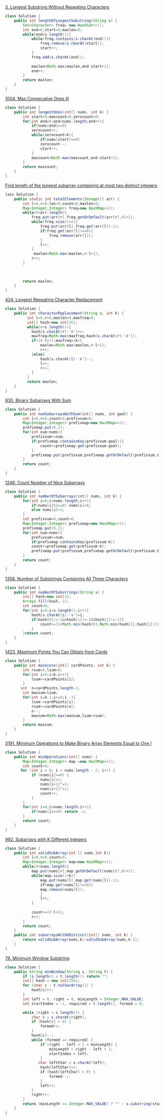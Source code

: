 
[3. Longest Substring Without Repeating Characters](https://leetcode.com/problems/longest-substring-without-repeating-characters/)

```java
class Solution {
    public int lengthOfLongestSubstring(String s) {
        Set<Character> freq= new HashSet<>();
        int end=0,start=0,maxlen=0;
        while(end<s.length()){
            while(freq.contains(s.charAt(end))){
                freq.remove(s.charAt(start));
                start++;
            }
            freq.add(s.charAt(end));
            
            maxlen=Math.max(maxlen,end-start+1);
            end++;
        }
        return maxlen;
    }
}
```



[1004. Max Consecutive Ones III](https://leetcode.com/problems/max-consecutive-ones-iii/)

```java
class Solution {
    public int longestOnes(int[] nums, int k) {
        int start=0,maxcount=0,zerocount=0;
        for(int end=0;end<nums.length;end++){
            if(nums[end]==0)
            zerocount++;
            while(zerocount>k){
                if(nums[start]==0)
                zerocount--;
                start++;
            }
            maxcount=Math.max(maxcount,end-start+1);
        }
        return maxcount;
    }
}
```



[Find length of the longest subarray containing at most two distinct integers](https://www.geeksforgeeks.org/problems/fruit-into-baskets-1663137462/1)

```java
lass Solution {
    public static int totalElements(Integer[] arr) {
        int l=0,r=0,len=0,count=0,maxlen=0;
        Map<Integer,Integer> freq=new HashMap<>();
        while(r<arr.length){
            freq.put(arr[r],freq.getOrDefault(arr[r],0)+1);
            while(freq.size()>2){
                freq.put(arr[l],freq.get(arr[l])-1);
                if(freq.get(arr[l])==0){
                    freq.remove(arr[l]);
                }
                l++;
            }
             maxlen=Math.max(maxlen,r-l+1);
            r++;
        }
            
           
        
        return maxlen;
    }
}
```



[424. Longest Repeating Character Replacement](https://leetcode.com/problems/longest-repeating-character-replacement/)

```java
class Solution {
    public int characterReplacement(String s, int k) {
          int l=0,r=0,maxlen=0,maxfreq=0;
          int[] hash=new int[26];
          while(r<s.length()){
            hash[s.charAt(r)-'A']++;
            maxfreq=Math.max(maxfreq,hash[s.charAt(r)-'A']);
            if((r-l+1)-maxfreq<=k){
                maxlen=Math.max(maxlen,r-l+1);
                r++;
            }else{
                hash[s.charAt(l)-'A']--;
                l++;
                r++;
            }
          }
          return maxlen;
    }
}
```



[930. Binary Subarrays With Sum](https://leetcode.com/problems/binary-subarrays-with-sum/)

```java
class Solution {
    public int numSubarraysWithSum(int[] nums, int goal) {
        int l=0,r=0,count=0,prefixsum=0;
        Map<Integer,Integer> prefixmap=new HashMap<>();
        prefixmap.put(0,1);
        for(int num:nums){
            prefixsum+=num;
            if(prefixmap.containsKey(prefixsum-goal)){
                count+=prefixmap.get(prefixsum-goal);
            }
            prefixmap.put(prefixsum,prefixmap.getOrDefault(prefixsum,0)+1);
        }
        return count;
    }
}
```



[1248. Count Number of Nice Subarrays](https://leetcode.com/problems/count-number-of-nice-subarrays/)

```java
class Solution {
    public int numberOfSubarrays(int[] nums, int k) {
        for(int i=0;i<nums.length;i++){
            if(nums[i]%2==0) nums[i]=0;
            else nums[i]=1;
        }
        int prefixsum=0,count=0;
        Map<Integer,Integer> prefixmap=new HashMap<>();
        prefixmap.put(0,1);
        for(int num:nums){
            prefixsum+=num;
            if(prefixmap.containsKey(prefixsum-k))
            count+=prefixmap.get(prefixsum-k);
            prefixmap.put(prefixsum,prefixmap.getOrDefault(prefixsum,0)+1);
        }
        return count;
    }
}
```



[1358. Number of Substrings Containing All Three Characters](https://leetcode.com/problems/number-of-substrings-containing-all-three-characters/)

```java
class Solution {
    public int numberOfSubstrings(String s) {
        int[] hash=new int[3];
        Arrays.fill(hash,-1);
        int count=0;
        for(int i=0;i<s.length();i++){
            hash[s.charAt(i)-'a']=i;
            if(hash[0]!=-1&&hash[1]!=-1&&hash[2]!=-1){
                count+=(1+Math.min(hash[0],Math.min(hash[1],hash[2])));
            }
        }return count;
    }
}
```



[1423. Maximum Points You Can Obtain from Cards](https://leetcode.com/problems/maximum-points-you-can-obtain-from-cards/)

```java
class Solution {
    public int maxScore(int[] cardPoints, int k) {
        int rsum=0,lsum=0;
        for(int i=0;i<k;i++){
            lsum+=cardPoints[i];
        }
       int  n=cardPoints.length-1;
        int maxsum=lsum;
        for(int i=k-1;i>=0;i--){
            lsum-=cardPoints[i];
            rsum+=cardPoints[n];
            n--;
            maxsum=Math.max(maxsum,lsum+rsum);
        }
        return maxsum;
    }
}
```



[3191. Minimum Operations to Make Binary Array Elements Equal to One I](https://leetcode.com/problems/minimum-operations-to-make-binary-array-elements-equal-to-one-i/)

```java
class Solution {
    public int minOperations(int[] nums) {
        Map<Integer,Integer> map =new HashMap<>();
        int count=0;
       for (int i = 0; i < nums.length - 2; i++) {  
            if (nums[i]==0) {  
                nums[i]=1;
                nums[i+1]^=1;
                nums[i+2]^=1;
                count++;
            }
        }
        for(int i=0;i<nums.length;i++){
            if(nums[i]==0) return -1;
        }
        return count;
    }
}
```



[992. Subarrays with K Different Integers](https://leetcode.com/problems/subarrays-with-k-different-integers/)

```java
class Solution {
    public int validSubArray(int [] nums,int k){
        int l=0,r=0,count=0;
        Map<Integer,Integer> map=new HashMap<>();
        while(r<nums.length){
            map.put(nums[r],map.getOrDefault(nums[r],0)+1);
            while(map.size()>k){
                map.put(nums[l],map.get(nums[l])-1);
                if(map.get(nums[l])==0){
                map.remove(nums[l]);
                }
                l++;
            }
            
            count+=(r-l+1);
            r++;
        }
        return count;
    }
    public int subarraysWithKDistinct(int[] nums, int k) {
        return validSubArray(nums,k)-validSubArray(nums,k-1);
    }
}
```



[76. Minimum Window Substring](https://leetcode.com/problems/minimum-window-substring/)

```java
class Solution {
    public String minWindow(String s, String t) {
        if (s.length() < t.length()) return "";
        int[] hash = new int[256];
        for (char c : t.toCharArray()) {
            hash[c]++;
        }
        int left = 0, right = 0, minLength = Integer.MAX_VALUE;
        int startIndex = -1, required = t.length(), formed = 0;

        while (right < s.length()) {
            char c = s.charAt(right);
            if (hash[c] > 0) {
                formed++;
            }
            hash[c]--;
            while (formed == required) {
                if (right - left + 1 < minLength) {
                    minLength = right - left + 1;
                    startIndex = left;
                }
               char leftChar = s.charAt(left);
                hash[leftChar]++;                
                if (hash[leftChar] > 0) {
                    formed--;
                }
                left++; 
            }
            right++;
        }
        return (minLength == Integer.MAX_VALUE) ? "" : s.substring(startIndex, startIndex + minLength);
    }
}

```
